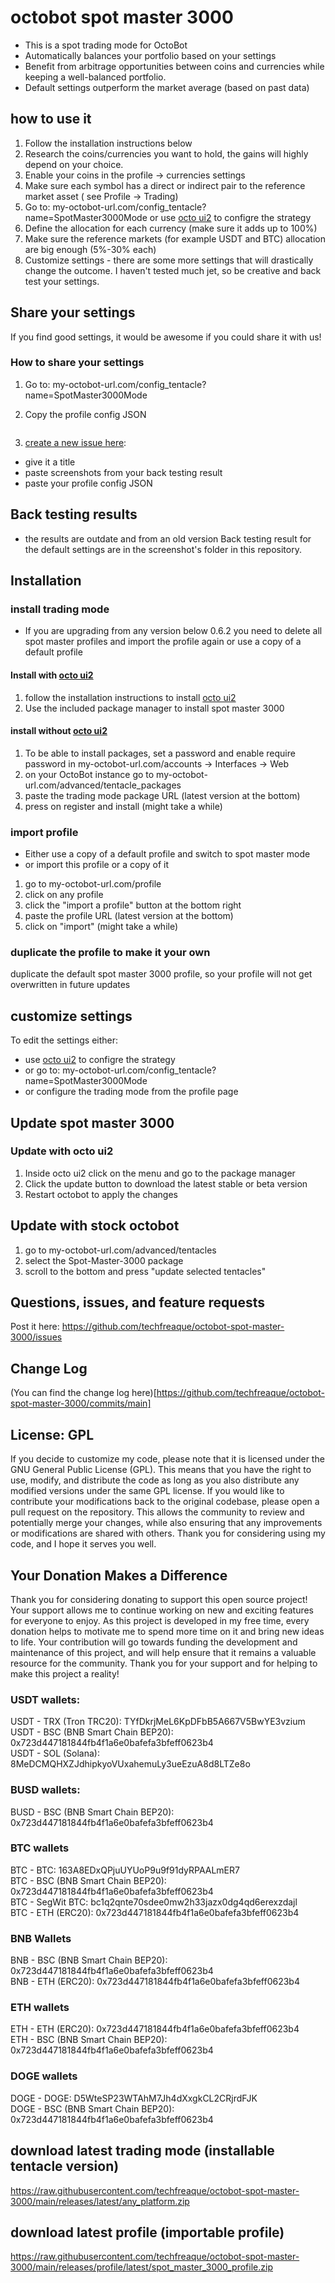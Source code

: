 # octobot spot master 3000

* This is a spot trading mode for OctoBot
* Automatically balances your portfolio based on your settings
* Benefit from arbitrage opportunities between coins and currencies while keeping a well-balanced portfolio.
* Default settings outperform the market average (based on past data)

## how to use it

1. Follow the installation instructions below
2. Research the coins/currencies you want to hold, the gains will highly depend on your choice.
3. Enable your coins in the profile -> currencies settings
4. Make sure each symbol has a direct or indirect pair to the reference market asset ( see Profile -> Trading)
5. Go to: my-octobot-url.com/config\_tentacle?name=SpotMaster3000Mode or use [octo ui2](https://github.com/techfreaque/octo-ui-2/) to configre the strategy
6. Define the allocation for each currency (make sure it adds up to 100%)
7. Make sure the reference markets (for example USDT and BTC) allocation are big enough (5%-30% each)
8. Customize settings - there are some more settings that will drastically change the outcome. I haven't tested much jet, so be creative and back test your settings.

## Share your settings

If you find good settings, it would be awesome if you could share it with us!

### How to share your settings

1. Go to: my-octobot-url.com/config\_tentacle?name=SpotMaster3000Mode
2.  Copy the profile config JSON

    <figure><img src=".gitbook/assets/image.png" alt=""><figcaption></figcaption></figure>
3. [create a new issue here](https://github.com/techfreaque/octobot-spot-master-3000/issues/new):

* give it a title
* paste screenshots from your back testing result
* paste your profile config JSON&#x20;

## Back testing results
* the results are outdate and from an old version
Back testing result for the default settings are in the screenshot's folder in this repository.

## Installation

### install trading mode
* If you are upgrading from any version below 0.6.2 you need to delete all spot master profiles and import the profile again or use a copy of a default profile

#### Install with [octo ui2](https://github.com/techfreaque/octo-ui-2/)
1. follow the installation instructions to install [octo ui2](https://github.com/techfreaque/octo-ui-2/)
2. Use the included package manager to install spot master 3000

#### install without [octo ui2](https://github.com/techfreaque/octo-ui-2/)
1. To be able to install packages, set a password and enable require password in my-octobot-url.com/accounts -> Interfaces -> Web
2. on your OctoBot instance go to my-octobot-url.com/advanced/tentacle\_packages
3. paste the trading mode package URL (latest version at the bottom)
4. press on register and install (might take a while)

### import profile
* Either use a copy of a default profile and switch to spot master mode
* or import this profile or a copy of it
1. go to my-octobot-url.com/profile
2. click on any profile
3. click the "import a profile" button at the bottom right
4. paste the profile URL (latest version at the bottom)
5. click on "import" (might take a while)


### duplicate the profile to make it your own

duplicate the default spot master 3000 profile, so your profile will not get overwritten in future updates

## customize settings

To edit the settings either:

* use [octo ui2](https://github.com/techfreaque/octo-ui-2/) to configre the strategy
* or go to: my-octobot-url.com/config\_tentacle?name=SpotMaster3000Mode
* or configure the trading mode from the profile page


## Update spot master 3000
### Update with octo ui2
1. Inside octo ui2 click on the menu and go to the package manager
2. Click the update button to download the latest stable or beta version
3. Restart octobot to apply the changes

## Update with stock octobot
1. go to my-octobot-url.com/advanced/tentacles
2. select the Spot-Master-3000 package
3. scroll to the bottom and press "update selected tentacles"

## Questions, issues, and feature requests

Post it here: https://github.com/techfreaque/octobot-spot-master-3000/issues

## Change Log
(You can find the change log here)[https://github.com/techfreaque/octobot-spot-master-3000/commits/main]

## License: GPL

If you decide to customize my code, please note that it is licensed under the GNU General Public License (GPL). This means that you have the right to use, modify, and distribute the code as long as you also distribute any modified versions under the same GPL license. If you would like to contribute your modifications back to the original codebase, please open a pull request on the repository. This allows the community to review and potentially merge your changes, while also ensuring that any improvements or modifications are shared with others. Thank you for considering using my code, and I hope it serves you well.

## Your Donation Makes a Difference

Thank you for considering donating to support this open source project! Your support allows me to continue working on new and exciting features for everyone to enjoy. As this project is developed in my free time, every donation helps to motivate me to spend more time on it and bring new ideas to life. Your contribution will go towards funding the development and maintenance of this project, and will help ensure that it remains a valuable resource for the community. Thank you for your support and for helping to make this project a reality!

### USDT wallets:

USDT - TRX (Tron TRC20): TYfDkrjMeL6KpDFbB5A667V5BwYE3vzium\
USDT - BSC (BNB Smart Chain BEP20): 0x723d447181844fb4f1a6e0bafefa3bfeff0623b4\
USDT - SOL (Solana): 8MeDCMQHXZJdhipkyoVUxahemuLy3ueEzuA8d8LTZe8o

### BUSD wallets:

BUSD - BSC (BNB Smart Chain BEP20): 0x723d447181844fb4f1a6e0bafefa3bfeff0623b4

### BTC wallets

BTC - BTC: 163A8EDxQPjuUYUoP9u9f91dyRPAALmER7\
BTC - BSC (BNB Smart Chain BEP20): 0x723d447181844fb4f1a6e0bafefa3bfeff0623b4\
BTC - SegWit BTC: bc1q2qnte70sdee0mw2h33jazx0dg4qd6erexzdajl\
BTC - ETH (ERC20): 0x723d447181844fb4f1a6e0bafefa3bfeff0623b4

### BNB Wallets

BNB - BSC (BNB Smart Chain BEP20): 0x723d447181844fb4f1a6e0bafefa3bfeff0623b4\
BNB - ETH (ERC20): 0x723d447181844fb4f1a6e0bafefa3bfeff0623b4

### ETH wallets

ETH - ETH (ERC20): 0x723d447181844fb4f1a6e0bafefa3bfeff0623b4 \
ETH - BSC (BNB Smart Chain BEP20): 0x723d447181844fb4f1a6e0bafefa3bfeff0623b4

### DOGE wallets

DOGE - DOGE: D5WteSP23WTAhM7Jh4dXxgkCL2CRjrdFJK\
DOGE - BSC (BNB Smart Chain BEP20): 0x723d447181844fb4f1a6e0bafefa3bfeff0623b4

## download latest trading mode (installable tentacle version)

https://raw.githubusercontent.com/techfreaque/octobot-spot-master-3000/main/releases/latest/any_platform.zip

## download latest profile (importable profile)

https://raw.githubusercontent.com/techfreaque/octobot-spot-master-3000/main/releases/profile/latest/spot_master_3000_profile.zip